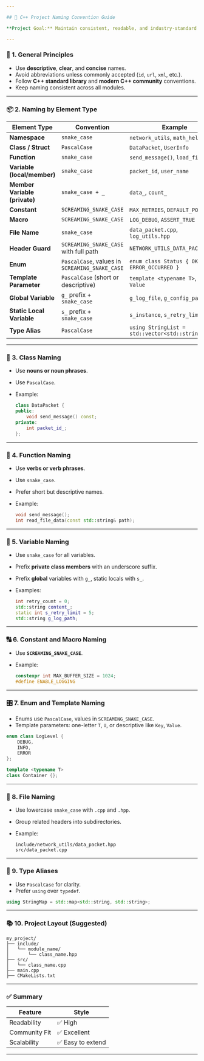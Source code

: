 ```yaml
---

## 📘 C++ Project Naming Convention Guide

**Project Goal:** Maintain consistent, readable, and industry-standard naming throughout the codebase.

---
```


### 📌 1. General Principles

* Use **descriptive**, **clear**, and **concise** names.
* Avoid abbreviations unless commonly accepted (`id`, `url`, `xml`, etc.).
* Follow **C++ standard library** and **modern C++ community** conventions.
* Keep naming consistent across all modules.

---

### 📦 2. Naming by Element Type

| Element Type                  | Convention                                     | Example                                       |
| ----------------------------- | ---------------------------------------------- | --------------------------------------------- |
| **Namespace**                 | `snake_case`                                   | `network_utils`, `math_helpers`               |
| **Class / Struct**            | `PascalCase`                                   | `DataPacket`, `UserInfo`                      |
| **Function**                  | `snake_case`                                   | `send_message()`, `load_file()`               |
| **Variable (local/member)**   | `snake_case`                                   | `packet_id`, `user_name`                      |
| **Member Variable (private)** | `snake_case + _`                               | `data_`, `count_`                             |
| **Constant**                  | `SCREAMING_SNAKE_CASE`                         | `MAX_RETRIES`, `DEFAULT_PORT`                 |
| **Macro**                     | `SCREAMING_SNAKE_CASE`                         | `LOG_DEBUG`, `ASSERT_TRUE`                    |
| **File Name**                 | `snake_case`                                   | `data_packet.cpp`, `log_utils.hpp`            |
| **Header Guard**              | `SCREAMING_SNAKE_CASE` with full path          | `NETWORK_UTILS_DATA_PACKET_HPP`               |
| **Enum**                      | `PascalCase`, values in `SCREAMING_SNAKE_CASE` | `enum class Status { OK, ERROR_OCCURRED }`    |
| **Template Parameter**        | `PascalCase` (short or descriptive)            | `template <typename T>`, `Key`, `Value`       |
| **Global Variable**           | `g_` prefix + `snake_case`                     | `g_log_file`, `g_config_path`                 |
| **Static Local Variable**     | `s_` prefix + `snake_case`                     | `s_instance`, `s_retry_limit`                 |
| **Type Alias**                | `PascalCase`                                   | `using StringList = std::vector<std::string>` |

---

### 🧱 3. Class Naming

* Use **nouns or noun phrases**.
* Use `PascalCase`.
* Example:

  ```cpp
  class DataPacket {
  public:
      void send_message() const;
  private:
      int packet_id_;
  };
  ```

---

### 🔧 4. Function Naming

* Use **verbs or verb phrases**.
* Use `snake_case`.
* Prefer short but descriptive names.
* Example:

  ```cpp
  void send_message();
  int read_file_data(const std::string& path);
  ```

---

### 📄 5. Variable Naming

* Use `snake_case` for all variables.
* Prefix **private class members** with an underscore suffix.
* Prefix **global** variables with `g_`, static locals with `s_`.
* Examples:

  ```cpp
  int retry_count = 0;
  std::string content_;
  static int s_retry_limit = 5;
  std::string g_log_path;
  ```

---

### 🔠 6. Constant and Macro Naming

* Use **`SCREAMING_SNAKE_CASE`**.
* Example:

  ```cpp
  constexpr int MAX_BUFFER_SIZE = 1024;
  #define ENABLE_LOGGING
  ```

---

### 🎛️ 7. Enum and Template Naming

* Enums use `PascalCase`, values in `SCREAMING_SNAKE_CASE`.
* Template parameters: one-letter `T`, `U`, or descriptive like `Key`, `Value`.

```cpp
enum class LogLevel {
    DEBUG,
    INFO,
    ERROR
};

template <typename T>
class Container {};
```

---

### 📁 8. File Naming

* Use lowercase `snake_case` with `.cpp` and `.hpp`.
* Group related headers into subdirectories.
* Example:

  ```
  include/network_utils/data_packet.hpp
  src/data_packet.cpp
  ```

---

### 🧾 9. Type Aliases

* Use `PascalCase` for clarity.
* Prefer `using` over `typedef`.

```cpp
using StringMap = std::map<std::string, std::string>;
```

---

### 📚 10. Project Layout (Suggested)

```
my_project/
├── include/
│   └── module_name/
│       └── class_name.hpp
├── src/
│   └── class_name.cpp
├── main.cpp
├── CMakeLists.txt
```

---

### ✅ Summary

| Feature       | Style            |
| ------------- | ---------------- |
| Readability   | ✅ High           |
| Community Fit | ✅ Excellent      |
| Scalability   | ✅ Easy to extend |

---